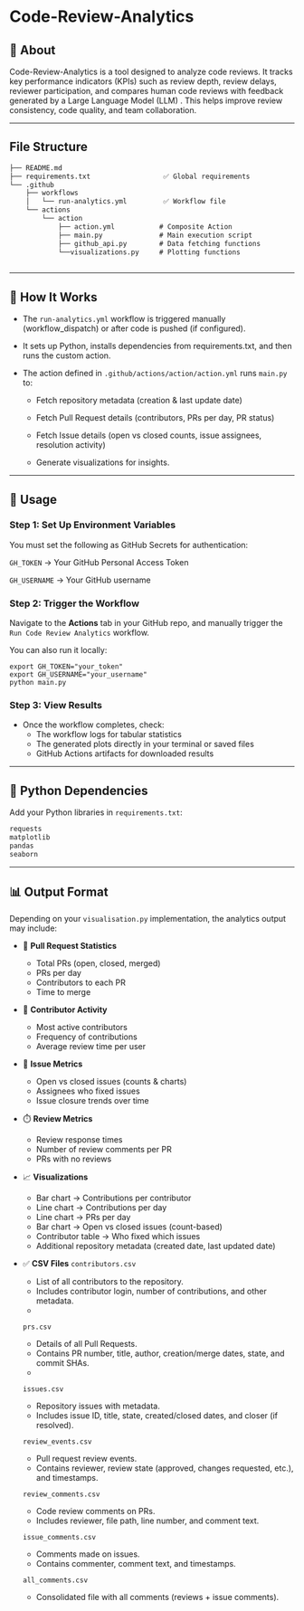 # Code-Review-Analytics

## 📌 About

Code-Review-Analytics is a tool designed to analyze code reviews. It tracks key performance indicators (KPIs) such as review depth, review delays, reviewer participation, and compares human code reviews with feedback generated by a Large Language Model (LLM) . This helps improve review consistency, code quality, and team collaboration.

---
## File Structure
```txt
├── README.md
├── requirements.txt                  ✅ Global requirements
└── .github
    ├── workflows
    │   └── run-analytics.yml         ✅ Workflow file
    └── actions
        └── action
            ├── action.yml           # Composite Action
            ├── main.py              # Main execution script
            ├── github_api.py        # Data fetching functions
            └──visualizations.py     # Plotting functions
             
```
---

## 🔧 How It Works

- The `run-analytics.yml` workflow is triggered manually (workflow_dispatch) or after code is pushed (if configured).

- It sets up Python, installs dependencies from requirements.txt, and then runs the custom action.

- The action defined in `.github/actions/action/action.yml` runs `main.py` to:

  - Fetch repository metadata (creation & last update date)

  - Fetch Pull Request details (contributors, PRs per day, PR status)

  - Fetch Issue details (open vs closed counts, issue assignees, resolution activity)

  - Generate visualizations for insights.

---

## 📝 Usage

### Step 1: Set Up Environment Variables

You must set the following as GitHub Secrets for authentication:

`GH_TOKEN` → Your GitHub Personal Access Token

`GH_USERNAME` → Your GitHub username

### Step 2: Trigger the Workflow

Navigate to the **Actions** tab in your GitHub repo, and manually trigger the `Run Code Review Analytics` workflow.

You can also run it locally:
```
export GH_TOKEN="your_token"
export GH_USERNAME="your_username"
python main.py
```

### Step 3: View Results

- Once the workflow completes, check:
  - The workflow logs for tabular statistics
  - The generated plots directly in your terminal or saved files
  - GitHub Actions artifacts for downloaded results

---

## 🐍 Python Dependencies

Add your Python libraries in `requirements.txt`:

```txt
requests
matplotlib
pandas
seaborn
```

---

## 📊 Output Format

Depending on your `visualisation.py` implementation, the analytics output may include:

- 📌 **Pull Request Statistics**
  - Total PRs (open, closed, merged)
  - PRs per day
  - Contributors to each PR
  - Time to merge

- 👥 **Contributor Activity**
  - Most active contributors
  - Frequency of contributions
  - Average review time per user

- 🐛 **Issue Metrics**
  - Open vs closed issues (counts & charts)
  - Assignees who fixed issues
  - Issue closure trends over time

- ⏱️ **Review Metrics**
  - Review response times
  - Number of review comments per PR
  - PRs with no reviews

- 📈 **Visualizations**
  - Bar chart → Contributions per contributor
  - Line chart → Contributions per day
  - Line chart → PRs per day
  - Bar chart → Open vs closed issues (count-based)
  - Contributor table → Who fixed which issues
  - Additional repository metadata (created date, last updated date)
    
- ✅ **CSV Files**
  `contributors.csv`
   - List of all contributors to the repository.
   - Includes contributor login, number of contributions, and other metadata.
   - 
  `prs.csv`
   - Details of all Pull Requests.
   - Contains PR number, title, author, creation/merge dates, state, and commit SHAs.
   - 
  `issues.csv`
  - Repository issues with metadata.
  - Includes issue ID, title, state, created/closed dates, and closer (if resolved).

  `review_events.csv`
   - Pull request review events.
   - Contains reviewer, review state (approved, changes requested, etc.), and timestamps.

  `review_comments.csv`
   - Code review comments on PRs.
   - Includes reviewer, file path, line number, and comment text.

  `issue_comments.csv`
   - Comments made on issues.
   - Contains commenter, comment text, and timestamps.

  `all_comments.csv`
   - Consolidated file with all comments (reviews + issue comments).
